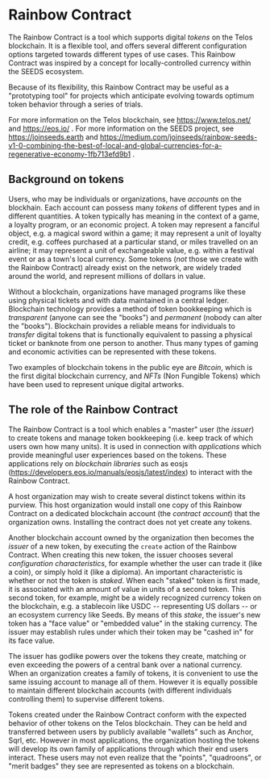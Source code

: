 # Rainbow Contract

The Rainbow Contract is a tool which supports digital *tokens* on the Telos blockchain. It is a flexible tool, and offers
several different configuration options targeted towards different types of use cases. This Rainbow Contract was
inspired by a concept for locally-controlled currency within the SEEDS ecosystem.

Because of its flexibility, this Rainbow Contract may be useful as a "prototyping tool" for projects which anticipate
evolving towards optimum token behavior through a series of trials.

For more information on the Telos blockchain, see https://www.telos.net/ and https://eos.io/ . For more information on the SEEDS
project, see https://joinseeds.earth and https://medium.com/joinseeds/rainbow-seeds-v1-0-combining-the-best-of-local-and-global-currencies-for-a-regenerative-economy-1fb713efd9b1 .

## Background on tokens
Users, who may be individuals or organizations, have *accounts* on the blockhain. Each account can possess many *tokens*
of different types and in different quantities. A token typically has meaning in the context of a game, a loyalty program, or
an economic project. A token may represent a fanciful object, e.g. a magical sword within a game; it may represent a unit of
loyalty credit, e.g. coffees purchased at a particular stand, or miles travelled on an airline; it may represent a unit of
exchangeable value, e.g. within a festival event or as a town's local currency. Some tokens (*not* those we create with the
Rainbow Contract) already exist on the network, are widely traded around the world, and represent millions of dollars in value.

Without a blockchain, organizations have managed programs like these using physical tickets and with data maintained in a central
ledger. Blockchain technology provides a method of token bookkeeping which is *transparent* (anyone can see the "books") and
*permanent* (nobody can alter the "books"). Blockchain provides a reliable means for individuals to *transfer* digital tokens that
is functionally equivalent to passing a physical ticket or banknote from one person to another. Thus many types of gaming and
economic activities can be represented with these tokens.

Two examples of blockchain tokens in the public eye are *Bitcoin*, which is the first digital blockchain currency, and *NFTs* (Non
Fungible Tokens) which have been used to represent unique digital artworks.

## The role of the Rainbow Contract
The Rainbow Contract is a tool which enables a "master" user (the *issuer*) to create tokens and manage token bookkeeping (i.e.
keep track of which users own how many units). It is used in connection with *applications* which provide meaningful user
experiences based on the tokens. These applications rely on *blockchain libraries* such as eosjs (https://developers.eos.io/manuals/eosjs/latest/index)
to interact with the Rainbow Contract.

A host organization may wish to create several distinct tokens within its purview. This host organization would install one
copy of this Rainbow Contract on a dedicated blockchain account (the *contract account*) that the organization owns. Installing
the contract does not yet create any tokens.

Another blockchain account owned by the organization then becomes the *issuer* of a new token, by executing the `create` action of the Rainbow Contract.
When creating this new token, the issuer chooses several *configuration characteristics*, for example whether the user can trade
it (like a coin), or simply hold it (like a diploma). An important characteristic is whether or not the token is *staked*. When each
"staked" token is first made, it is associated with an amount of value in units of a second token. This second token, for example, might be a
widely recognized currency token on the blockchain, e.g. a stablecoin like USDC -- representing US dollars -- or an ecosystem
currency like Seeds. By means of this *stake*, the issuer's new token has a "face value" or "embedded value" in the staking
currency. The issuer may establish rules under which their token may be "cashed in" for its face value.

The issuer has godlike powers over the tokens they create, matching or even exceeding the powers of a central bank over a
national currency. When an organization creates a family of tokens, it is convenient to use the same issuing account to
manage all of them. However it is equally possible to maintain different blockchain accounts (with different individuals
controlling them) to supervise different tokens.

Tokens created under the Rainbow Contract conform with the expected behavior of other tokens on the Telos blockchain. They can
be held and transferred between users by publicly available "wallets" such as Anchor, Sqrl, etc. However in most applications,
the organization hosting the tokens will develop its own family of applications through which their end users interact. These
users may not even realize that the "points", "quadroons", or "merit badges" they see are represented as tokens on a blockchain.
